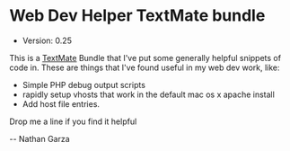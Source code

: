 # Web Dev Helper TextMate bundle

* Version: 0.25

This is a [TextMate](http://macromates.com) Bundle that I've put some generally helpful snippets of code in.  These are things that I've found useful in my web dev work, like:

* Simple PHP debug output scripts
* rapidly setup vhosts that work in the default mac os x apache install
* Add host file entries.

Drop me a line if you find it helpful

-- 
Nathan Garza
